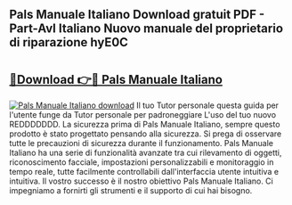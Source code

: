 ## Pals Manuale Italiano Download gratuit PDF - Part-AvI Italiano Nuovo manuale del proprietario di riparazione hyE0C

# <h2><a href="http://dfcmjl.blite.top/?on=Pals+Manuale+Italiano">🔗Download 👉🔴 Pals Manuale Italiano</a></h2>

[![Pals Manuale Italiano download](https://i.imgur.com/lujVjoI.png)](http://dfcmjl.blite.top/?on=Pals+Manuale+Italiano)
Il tuo Tutor personale questa guida per l'utente funge da Tutor personale per padroneggiare L'uso del tuo nuovo REDDDDDDD. La sicurezza prima di Pals Manuale Italiano, sempre questo prodotto è stato progettato pensando alla sicurezza. Si prega di osservare tutte le precauzioni di sicurezza durante il funzionamento. Pals Manuale Italiano ha una serie di funzionalità avanzate tra cui rilevamento di oggetti, riconoscimento facciale, impostazioni personalizzabili e monitoraggio in tempo reale, tutte facilmente controllabili dall'interfaccia utente intuitiva e intuitiva. Il vostro successo è il nostro obiettivo Pals Manuale Italiano. Ci impegniamo a fornirti gli strumenti e il supporto di cui hai bisogno.
